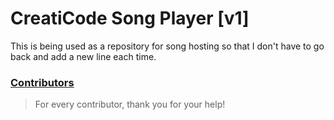 # CreatiCode Song Player [v1]
This is being used as a repository for song hosting so that I don't have to go back and add a new line each time.
<br>
### [Contributors](https://github.com/NotJaldolfYT/CreatiCodeSongs/blob/main/Contributors.md)
> For every contributor, thank you for your help!
